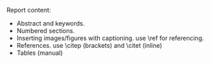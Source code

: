 Report content:
- Abstract and keywords.
- Numbered sections.
- Inserting images/figures with captioning. use \ref for referencing.
- References. use \citep (brackets) and \citet (inline)
- Tables (manual)

